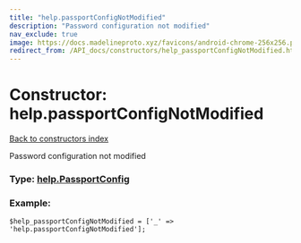 ```yaml
---
title: "help.passportConfigNotModified"
description: "Password configuration not modified"
nav_exclude: true
image: https://docs.madelineproto.xyz/favicons/android-chrome-256x256.png
redirect_from: /API_docs/constructors/help_passportConfigNotModified.html
---
```

# Constructor: help.passportConfigNotModified  
[Back to constructors index](/API_docs/constructors/index.html)



Password configuration not modified




### Type: [help.PassportConfig](/API_docs/types/help.PassportConfig.html)


### Example:

```
$help_passportConfigNotModified = ['_' => 'help.passportConfigNotModified'];
```  
